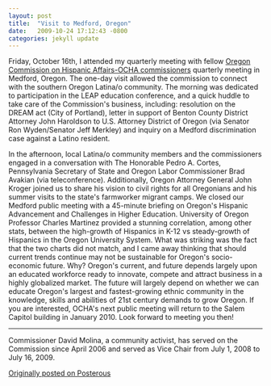 ```yaml
---
layout: post
title:  "Visit to Medford, Oregon"
date:   2009-10-24 17:12:43 -0800
categories: jekyll update
---
```

Friday, October 16th, I attended my quarterly meeting with fellow [Oregon Commission on Hispanic Affairs-OCHA commissioners](http://www.oregon.gov/hispanic) quarterly meeting in Medford, Oregon. The one-day visit allowed the commission to connect with the southern Oregon Latina/o community. The morning was dedicated to participation in the LEAP education conference, and a quick huddle to take care of the Commission's business, including: resolution on the DREAM act (City of Portland), letter in support of Benton County District Attorney John Haroldson to U.S. Attorney District of Oregon (via Senator Ron Wyden/Senator Jeff Merkley) and inquiry on a Medford discrimination case against a Latino resident.

In the afternoon, local Latina/o community members and the commissioners engaged in a conversation with The Honorable Pedro A. Cortes, Pennsylvania Secretary of State and Oregon Labor Commissioner Brad Avakian (via teleconference). Additionally, Oregon Attorney General John Kroger joined us to share his vision to civil rights for all Oregonians and his summer visits to the state's farmworker migrant camps. We closed our Medford public meeting with a 45-minute briefing on Oregon's Hispanic Advancement and Challenges in Higher Education. University of Oregon Professor Charles Martinez provided a stunning correlation, among other stats, between the high-growth of Hispanics in K-12 vs steady-growth of Hispanics in the Oregon University System. What was striking was the fact that the two charts did not match, and I came away thinking that should current trends continue may not be sustainable for Oregon's socio-economic future. Why? Oregon's current, and future depends largely upon an educated workforce ready to innovate, compete and attract business in a highly globalized market. The future will largely depend on whether we can educate Oregon's largest and fastest-growing ethnic community in the knowledge, skills and abilities of 21st century demands to grow Oregon. If you are interested, OCHA's next public meeting will return to the Salem Capitol building in January 2010. Look forward to meeting you then!

---
Commissioner David Molina, a community activist, has served on the Commission since April 2006 and served as Vice Chair from July 1, 2008 to July 16, 2009.

[Originally posted on Posterous](http://molina.posterous.com/)
